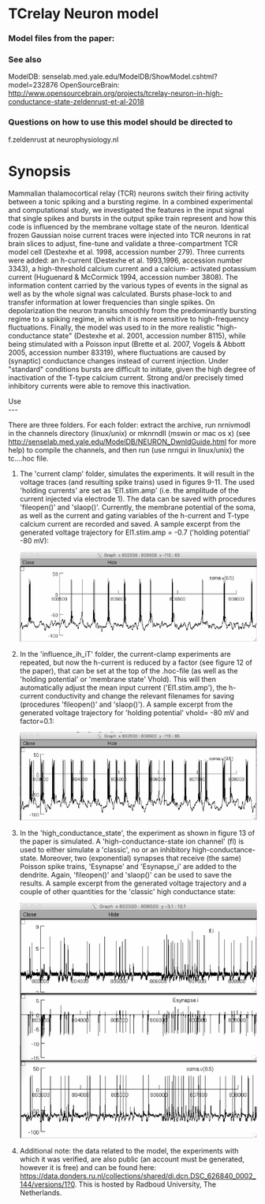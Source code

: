 
# TCrelay Neuron model

### Model files from the paper:

### See also
ModelDB: senselab.med.yale.edu/ModelDB/ShowModel.cshtml?model=232876
OpenSourceBrain: http://www.opensourcebrain.org/projects/tcrelay-neuron-in-high-conductance-state-zeldenrust-et-al-2018


### Questions on how to use this model should be directed to
f.zeldenrust at neurophysiology.nl

# Synopsis
<p>Mammalian thalamocortical relay (TCR) neurons switch their firing
activity between a tonic spiking and a bursting regime. In a combined
experimental and computational study, we investigated the features in
the input signal that single spikes and bursts in the output spike
train represent and how this code is influenced by the membrane
voltage state of the neuron. Identical frozen Gaussian noise current
traces were injected into TCR neurons in rat brain slices to adjust,
fine-tune and validate a three-compartment TCR model cell (Destexhe et
al. 1998, accession number 279). Three currents were added: an
h-current (Destexhe et al. 1993,1996, accession number 3343), a
high-threshold calcium current and a calcium- activated potassium
current (Huguenard &amp; McCormick 1994, accession number 3808). The
information content carried by the various types of events in the
signal as well as by the whole signal was calculated. Bursts
phase-lock to and transfer information at lower frequencies than
single spikes. On depolarization the neuron transits smoothly from the
predominantly bursting regime to a spiking regime, in which it is more
sensitive to high-frequency fluctuations. Finally, the model was used
to in the more realistic "high-conductance state" (Destexhe et
al. 2001, accession number 8115), while being stimulated with a
Poisson input (Brette et al. 2007, Vogels &amp; Abbott 2005, accession
number 83319), where fluctuations are caused by (synaptic) conductance
changes instead of current injection. Under "standard" conditions
bursts are difficult to initiate, given the high degree of
inactivation of the T-type calcium current. Strong and/or precisely
timed inhibitory currents were able to remove this inactivation.
</p>
<dl>
  <dt>Use<br/>
  ---</dt>
<p>There are three folders. For each folder: extract the archive, run
nrnivmodl in the channels directory (linux/unix) or mknrndll (mswin or
mac os x) (see<br/>
<a href="http://senselab.med.yale.edu/ModelDB/NEURON_DwnldGuide.html">http://senselab.med.yale.edu/ModelDB/NEURON_DwnldGuide.html</a> for more
help) to compile the channels, and then run (use nrngui in linux/unix) the tc....hoc file.
</p>
<ol>
  <li>The 'current clamp' folder, simulates the experiments. It will
result in the voltage traces (and resulting spike trains) used in
figures 9-11. The used 'holding currents' are set as 'El1.stim.amp'
(i.e. the amplitude of the current injected via electrode 1). The data
    can be saved with procedures 'fileopen()' and 'slaop()'.
    Currently, the membrane potential of the soma, as well as the
    current and gating variables of the h-current and T-type calcium
    current are recorded and saved. A sample excerpt from the
    generated voltage trajectory for El1.stim.amp = -0.7 ('holding
    potential' -80 mV):
<p/>
    <img src="./screenshot1.png" alt="screenshot 1"><p/>
  </li><li>In the 'influence_ih_iT' folder, the current-clamp experiments are
repeated, but now the h-current is reduced by a factor (see figure 12
of the paper), that can be set at the top of the .hoc-file (as well as
the 'holding potential' or 'membrane state' Vhold). This will then
automatically adjust the mean input current ('El1.stim.amp'), the
h-current conductivity and change the relevant filenames for saving
    (procedures 'fileopen()' and 'slaop()').
    A sample excerpt from the generated voltage trajectory for 'holding potential' vhold= -80 mV and factor=0.1:<p/>
    <img src="./screenshot2.png" alt="screenshot 2"><p/>
  </li><li>In the 'high_conductance_state', the experiment as shown in figure
13 of the paper is simulated. A 'high-conductance-state ion channel'
(fl) is used to either simulate a 'classic', no or an inhibitory
high-conductance-state. Moreover, two (exponential) synapses that
receive (the same) Poisson spike trains, 'Esynapse' and 'Esynapse_i'
are added to the dendrite. Again, 'fileopen()' and 'slaop()' can be
    used to save the results.
    A sample excerpt from the generated voltage trajectory and a
    couple of other quantities for the 'classic' high conductance
    state:<p/>
    <img src="./screenshot3.png" alt="screenshot 3"><p/>
  </li>
<li> Additional note: the data related to the model, the experiments with which it was verified, are also public (an account must be generated, however it is free) and can be found here: <a href="https://data.donders.ru.nl/collections/shared/di.dcn.DSC_626840_0002_144/versions/1?0">https://data.donders.ru.nl/collections/shared/di.dcn.DSC_626840_0002_144/versions/1?0</a>. This is hosted by Radboud University, The Netherlands.
</ol>

</body>
</html>
